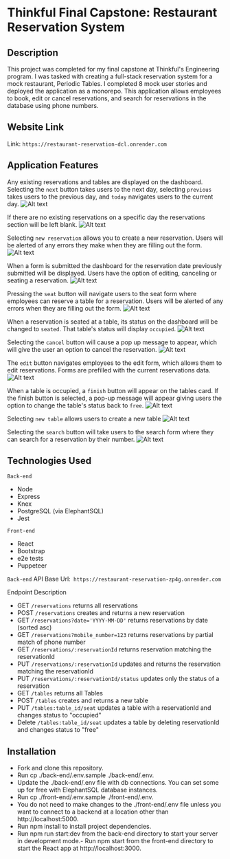 # Thinkful Final Capstone: Restaurant Reservation System

## Description

This project was completed for my final capstone at Thinkful's Engineering program. I was tasked with creating a full-stack reservation system for a mock restaurant, Periodic Tables. I completed 8 mock user stories and deployed the application as a monorepo. This application allows employees to book, edit or cancel reservations, and search for reservations in the database using phone numbers.

## Website Link

Link: `https://restaurant-reservation-dcl.onrender.com`

## Application Features

Any existing reservations and tables are displayed on the dashboard. Selecting the `next` button takes users to the next day, selecting `previous` takes users to the previous day, and `today` navigates users to the current day.
![Alt text](/Images/Screen%20Shot%202023-02-06%20at%202.19.38%20PM.png)

If there are no existing reservations on a specific day the reservations section will be left blank.
![Alt text](/Images/Screen%20Shot%202023-02-06%20at%202.24.58%20PM.png)

Selecting `new reservation` allows you to create a new reservation. Users will be alerted of any errors they make when they are filling out the form.
![Alt text](/Images/Screen%20Shot%202023-02-06%20at%202.19.06%20PM.png)

When a form is submitted the dashboard for the reservation date previously submitted will be displayed. Users have the option of editing, canceling or seating a reservation.
![Alt text](/Images/Screen%20Shot%202023-02-06%20at%202.22.00%20PM.png)

Pressing the `seat` button will navigate users to the seat form where employees can reserve a table for a reservation. Users will be alerted of any errors when they are filling out the form.
![Alt text](/Images/Screen%20Shot%202023-02-06%20at%202.24.18%20PM.png)

When a reservation is seated at a table, its status on the dashboard will be changed to `seated`. That table's status will display `occupied`.
![Alt text](/Images/Screen%20Shot%202023-02-07%20at%207.22.34%20PM.png)

Selecting the `cancel` button will cause a pop up message to appear, which will give the user an option to cancel the reservation.
![Alt text](/Images/Screen%20Shot%202023-02-06%20at%202.25.37%20PM.png)

The `edit` button navigates employees to the edit form, which allows them to edit reservations. Forms are prefilled with the current reservations data.
![Alt text](/Images/Screen%20Shot%202023-02-06%20at%202.20.51%20PM.png)

When a table is occupied, a `finish` button will appear on the tables card. If the finish button is selected, a pop-up message will appear giving users the option to change the table's status back to `free`.
![Alt text](/Images/Screen%20Shot%202023-02-06%20at%202.24.45%20PM.png)

Selecting `new table` allows users to create a new table
![Alt text](/Images/Screen%20Shot%202023-02-06%20at%202.20.13%20PM.png)

Selecting the `search` button will take users to the search form where they can search for a reservation by their number.
![Alt text](/Images/Screen%20Shot%202023-02-06%20at%202.23.18%20PM.png)

## Technologies Used

`Back-end`

- Node
- Express
- Knex
- PostgreSQL (via ElephantSQL)
- Jest

`Front-end`

- React
- Bootstrap
- e2e tests
- Puppeteer

`Back-end`
API Base Url:` https://restaurant-reservation-zp4g.onrender.com`

Endpoint Description

- GET `/reservations` returns all reservations
- POST `/reservations` creates and returns a new reservation
- GET `/reservations?date='YYYY-MM-DD'` returns reservations by date (sorted asc)
- GET `/reservations?mobile_number=123` returns reservations by partial match of phone number
- GET `/reservations/:reservationId` returns reservation matching the reservationId
- PUT `/reservations/:reservationId` updates and returns the reservation matching the reservationId
- PUT `/reservations/:reservationId/status` updates only the status of a reservation
- GET `/tables` returns all Tables
- POST `/tables` creates and returns a new table
- PUT `/tables:table_id/seat` updates a table with a reservationId and changes status to "occupied"
- Delete `/tables:table_id/seat` updates a table by deleting reservationId and changes status to "free"

## Installation

- Fork and clone this repository.
- Run cp ./back-end/.env.sample ./back-end/.env.
- Update the ./back-end/.env file with db connections. You can set some up for free with ElephantSQL database instances.
- Run cp ./front-end/.env.sample ./front-end/.env.
- You do not need to make changes to the ./front-end/.env file unless you want to connect to a backend at a location other than http://localhost:5000.
- Run npm install to install project dependencies.
- Run npm run start:dev from the back-end directory to start your server in development mode.- Run npm start from the front-end directory to start the React app at http://localhost:3000.
